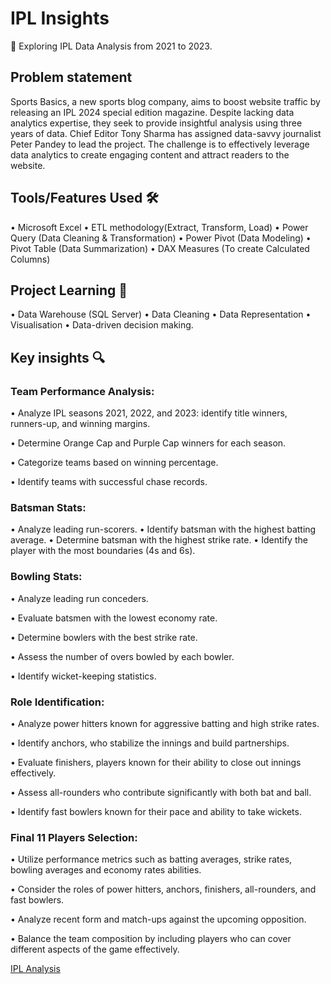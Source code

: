 # IPL Insights 
🌟 Exploring IPL Data Analysis from 2021 to 2023.

## Problem statement
Sports Basics, a new sports blog company, aims to boost website traffic by releasing an IPL 2024 special edition magazine. Despite lacking data analytics expertise, they seek to provide insightful analysis using three years of data. Chief Editor Tony Sharma has assigned data-savvy journalist Peter Pandey to lead the project. The challenge is to effectively leverage data analytics to create engaging content and attract readers to the website.

## Tools/Features Used 🛠️

• Microsoft Excel
• ETL methodology(Extract, Transform, Load)
• Power Query (Data Cleaning & Transformation)
• Power Pivot (Data Modeling)
• Pivot Table (Data Summarization)
• DAX Measures (To create Calculated Columns)

## Project Learning 🧠
• Data Warehouse (SQL Server)
• Data Cleaning
• Data Representation
• Visualisation
• Data-driven decision making.

## Key insights 🔍
### Team Performance Analysis:

• Analyze IPL seasons 2021, 2022, and 2023: identify title winners, runners-up, and winning margins.

• Determine Orange Cap and Purple Cap winners for each season.

• Categorize teams based on winning percentage.

• Identify teams with successful chase records.

### Batsman Stats:

• Analyze leading run-scorers.
• Identify batsman with the highest batting average.
• Determine batsman with the highest strike rate.
• Identify the player with the most boundaries (4s and 6s).

### Bowling Stats:

• Analyze leading run conceders.

• Evaluate batsmen with the lowest economy rate.

• Determine bowlers with the best strike rate.

• Assess the number of overs bowled by each bowler.

• Identify wicket-keeping statistics.

### Role Identification:

• Analyze power hitters known for aggressive batting and high strike rates.

• Identify anchors, who stabilize the innings and build partnerships.

• Evaluate finishers, players known for their ability to close out innings effectively.

• Assess all-rounders who contribute significantly with both bat and ball.

• Identify fast bowlers known for their pace and ability to take wickets.

### Final 11 Players Selection:

• Utilize performance metrics such as batting averages, strike rates, bowling averages and economy rates abilities.

• Consider the roles of power hitters, anchors, finishers, all-rounders, and fast bowlers.

• Analyze recent form and match-ups against the upcoming opposition.

• Balance the team composition by including players who can cover different aspects of the game effectively.

[IPL Analysis](https://github.com/Sudhandiradhivya/IPL-Analysis/files/14949201/IPL2024-.Final.Dashboard.pdf)

